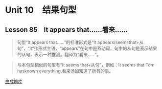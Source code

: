 ﻿ # Unit 10　结果句型
 ## Lesson 85　It appears that……看来……
 
> 句型“It appears that……”的标准形式是“It appears/seemsthat+从句”，“it”作形式主语，“appears”在句中是系动词，句中的从句是表示结果的从句，表示一种推测。翻译为“看来……”。

> 与本句型相似的句型有“It seems that+从句”，例如：It seems that Tom hasknown everything.看来汤姆知道了所有的事。


 [生成题库](./sentence/f085.json)